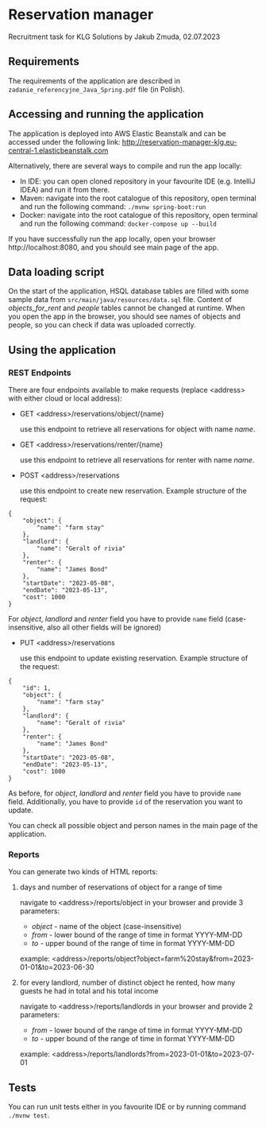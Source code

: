 # Reservation manager
Recruitment task for KLG Solutions by Jakub Zmuda, 02.07.2023

## Requirements

The requirements of the application are described in `zadanie_referencyjne_Java_Spring.pdf` file (in Polish).

## Accessing and running the application 

The application is deployed into AWS Elastic Beanstalk and can be accessed under the following link:
http://reservation-manager-klg.eu-central-1.elasticbeanstalk.com

Alternatively, there are several ways to compile and run the app locally:

- In IDE: you can open cloned repository in your favourite IDE (e.g. IntelliJ IDEA) and run it from there.
- Maven: navigate into the root catalogue of this repository, open terminal and run the following command: `./mvnw spring-boot:run`
- Docker: navigate into the root catalogue of this repository, open terminal and run the following command: `docker-compose up --build`

If you have successfully run the app locally, open your browser http://localhost:8080, and you should see main page of the app.

## Data loading script

On the start of the application, HSQL database tables are filled with some sample data from `src/main/java/resources/data.sql` file. 
Content of _objects_for_rent_ and _people_ tables cannot be changed at runtime.
When you open the app in the browser, you should see names of objects and people, so you can check if data was uploaded correctly. 

## Using the application

### REST Endpoints

There are four endpoints available to make requests (replace &lt;address> with either cloud or local address):

- GET &lt;address>/reservations/object/{name}

    use this endpoint to retrieve all reservations for object with name _name_. 


- GET &lt;address>/reservations/renter/{name}

    use this endpoint to retrieve all reservations for renter with name _name_.


- POST &lt;address>/reservations

  use this endpoint to create new reservation. Example structure of the request:
```
{
    "object": {
        "name": "farm stay"
    },
    "landlord": {
        "name": "Geralt of rivia"
    },
    "renter": {
        "name": "James Bond"
    },
    "startDate": "2023-05-08",
    "endDate": "2023-05-13",
    "cost": 1000
}
```
For _object_, _landlord_ and _renter_ field you have to provide `name` field (case-insensitive, also all other fields will be ignored)

- PUT &lt;address>/reservations

  use this endpoint to update existing reservation. Example structure of the request:
```
{
    "id": 1,
    "object": {
        "name": "farm stay"
    },
    "landlord": {
        "name": "Geralt of rivia"
    },
    "renter": {
        "name": "James Bond"
    },
    "startDate": "2023-05-08",
    "endDate": "2023-05-13",
    "cost": 1000
}
```
As before, for _object_, _landlord_ and _renter_ field you have to provide `name` field. Additionally, you have to provide `id` of the reservation you want to update.


You can check all possible object and person names in the main page of the application.

### Reports

You can generate two kinds of HTML reports:

1. days and number of reservations of object for a range of time

    navigate to &lt;address>/reports/object in your browser and provide 3 parameters:
    - _object_ - name of the object (case-insensitive)
    - _from_ - lower bound of the range of time in format YYYY-MM-DD
    - _to_ - upper bound of the range of time in format YYYY-MM-DD
   
   example: &lt;address>/reports/object?object=farm%20stay&from=2023-01-01&to=2023-06-30


2. for every landlord, number of distinct object he rented, how many guests he had in total and his total income

    navigate to &lt;address>/reports/landlords in your browser and provide 2 parameters:
    - _from_ - lower bound of the range of time in format YYYY-MM-DD
    - _to_ - upper bound of the range of time in format YYYY-MM-DD
    
    example: &lt;address>/reports/landlords?from=2023-01-01&to=2023-07-01

## Tests

You can run unit tests either in you favourite IDE or by running command `./mvnw test`.